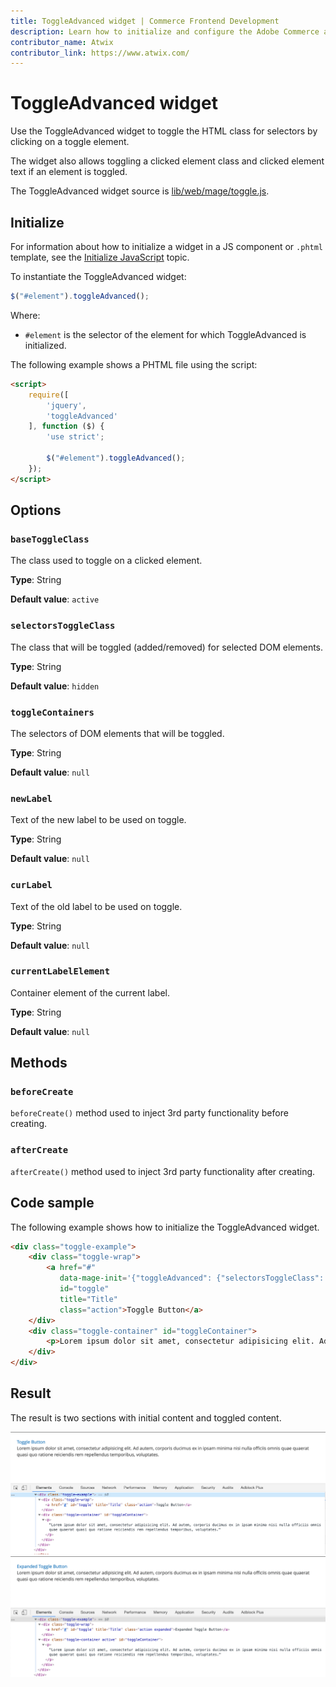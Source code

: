 ```yaml
---
title: ToggleAdvanced widget | Commerce Frontend Development
description: Learn how to initialize and configure the Adobe Commerce and Magento Open Source Toggle widget.
contributor_name: Atwix
contributor_link: https://www.atwix.com/
---
```


# ToggleAdvanced widget

Use the ToggleAdvanced widget to toggle the HTML class for selectors by clicking on a toggle element.

The widget also allows toggling a clicked element class and clicked element text if an element is toggled.

The ToggleAdvanced widget source is [lib/web/mage/toggle.js].

## Initialize

For information about how to initialize a widget in a JS component or `.phtml` template, see the [Initialize JavaScript] topic.

To instantiate the ToggleAdvanced widget:

```javascript
$("#element").toggleAdvanced();
```

Where:

-  `#element` is the selector of the element for which ToggleAdvanced is initialized.

The following example shows a PHTML file using the script:

```html
<script>
    require([
        'jquery',
        'toggleAdvanced'
    ], function ($) {
        'use strict';

        $("#element").toggleAdvanced();
    });
</script>
```

## Options

### `baseToggleClass`

The class used to toggle on a clicked element.

**Type**: String

**Default value**: `active`

### `selectorsToggleClass`

The class that will be toggled (added/removed) for selected DOM elements.

**Type**: String

**Default value**: `hidden`

### `toggleContainers`

The selectors of DOM elements that will be toggled.

**Type**: String

**Default value**: `null`

### `newLabel`

Text of the new label to be used on toggle.

**Type**: String

**Default value**: `null`

### `curLabel`

Text of the old label to be used on toggle.

**Type**: String

**Default value**: `null`

### `currentLabelElement`

Container element of the current label.

**Type**: String

**Default value**: `null`

## Methods

### `beforeCreate`

`beforeCreate()` method used to inject 3rd party functionality before creating.

### `afterCreate`

`afterCreate()` method used to inject 3rd party functionality after creating.

## Code sample

The following example shows how to initialize the ToggleAdvanced widget.

```html
<div class="toggle-example">
    <div class="toggle-wrap">
        <a href="#"
           data-mage-init='{"toggleAdvanced": {"selectorsToggleClass": "active", "baseToggleClass": "expanded", "toggleContainers": "#toggleContainer", "newLabel": "Expanded Toggle Button"}}'
           id="toggle"
           title="Title"
           class="action">Toggle Button</a>
    </div>
    <div class="toggle-container" id="toggleContainer">
        <p>Lorem ipsum dolor sit amet, consectetur adipisicing elit. Ad autem, corporis ducimus ex in ipsam minima nisi nulla officiis omnis quae quaerat quasi quo ratione reiciendis rem repellendus temporibus, voluptates.</p>
    </div>
</div>
```

## Result

The result is two sections with initial content and toggled content.

![Toggle Widget Initial Result](../../_images/javascript/toggle-widget-initial-result.png)
![Toggle Widget Toggled Result](../../_images/javascript/toggle-widget-toggled-result.png)

<!-- Link Definitions -->
[lib/web/mage/toggle.js]: https://github.com/magento/magento2/blob/2.4/lib/web/mage/toggle.js
[Initialize JavaScript]: ../init.md
